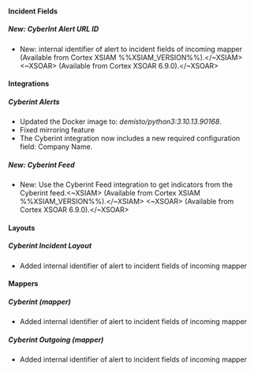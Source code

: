
#### Incident Fields

##### New: CyberInt Alert URL ID

- New: internal identifier of alert to incident fields of incoming mapper (Available from Cortex XSIAM %%XSIAM_VERSION%%).</~XSIAM>
<~XSOAR> (Available from Cortex XSOAR 6.9.0).</~XSOAR>

#### Integrations

##### Cyberint Alerts

- Updated the Docker image to: *demisto/python3:3.10.13.90168*.
- Fixed mirroring feature
- The Cyberint integration now includes a new required configuration field: Company Name.

##### New: Cyberint Feed

- New: Use the Cyberint Feed integration to get indicators from the Cyberint feed.<~XSIAM> (Available from Cortex XSIAM %%XSIAM_VERSION%%).</~XSIAM>
<~XSOAR> (Available from Cortex XSOAR 6.9.0).</~XSOAR>

#### Layouts

##### Cyberint Incident Layout

- Added internal identifier of alert to incident fields of incoming mapper

#### Mappers

##### Cyberint (mapper)

- Added internal identifier of alert to incident fields of incoming mapper
##### Cyberint Outgoing (mapper)

- Added internal identifier of alert to incident fields of incoming mapper
